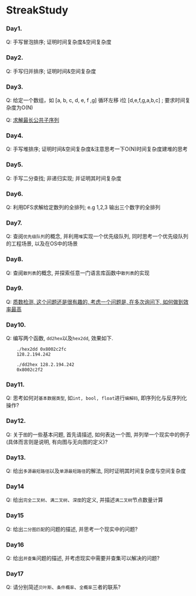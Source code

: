 # StreakStudy

### Day1. 

Q: 手写冒泡排序; 证明时间复杂度&空间复杂度


### Day2.

Q: 手写归并排序; 证明时间&空间复杂度

### Day3.

Q: 给定一个数组，如 [a, b, c, d, e, f ,g] 循环左移 i位 [d,e,f,g,a,b,c] ; 要求时间复杂度为O(N)

Q: [求解最长公共子序列](http://www.51nod.com/onlineJudge/questionCode.html#!problemId=1134)


### Day4.

Q: 手写堆排序; 证明时间&空间复杂度&注意思考一下O(N)时间复杂度建堆的思考

### Day5.

Q: 手写二分查找; 非递归实现; 并证明其时间复杂度

### Day6.

Q: 利用DFS求解给定数列的全排列; e.g 1,2,3 输出三个数字的全排列

### Day7.

Q: 查阅`优先级队列`的概念, 并利用`堆`实现一个优先级队列, 同时思考一个优先级队列的工程场景, 以及在OS中的场景

### Day8.

Q: 查阅`散列表`的概念, 并探索任意一门语言库函数中`散列表`的实现

### Day9.

Q: [质数检测, 这个问题还是很有趣的, 考虑一个问题是, 在多次询问下, 如何做到效率最高](http://www.51nod.com/onlineJudge/questionCode.html#!problemId=1106)

### Day10.

Q: 编写两个函数, `dd2hex`以及`hex2dd`, 效果如下.

```
	./hex2dd 0x8002c2fc
	128.2.194.242
	
	./dd2hex 128.2.194.242
	0x8002c2f2
```

### Day11.

Q: 思考如何对`基本数据类型`, 如`int, bool, float`进行`编解码`, 即序列化与反序列化操作?


### Day12.
Q: 关于`图`的一些基本问题, 首先请描述, 如何表达一个图, 并列举一个现实中的例子(具体而言则是说明, 有向图与无向图的定义)?

### Day13.
Q: 给出`多源最短路径`以及`单源最短路径`的解法, 同时证明其时间复杂度与空间复杂度

### Day14
Q: 给出`完全二叉树`、`满二叉树`、`深度`的定义, 并描述`满二叉树`节点数量计算

### Day15
Q: 给出`二分图匹配`的问题的描述, 并思考一个现实中的问题?

### Day16
Q: 给出`并查集`问题的描述, 并考虑现实中需要并查集可以解决的问题?

### Day17
Q: 请分别简述`贝叶斯`、`条件概率`、`全概率`三者的联系?